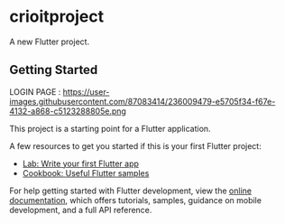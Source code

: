 # crioitproject

A new Flutter project.

## Getting Started
LOGIN PAGE :
https://user-images.githubusercontent.com/87083414/236009479-e5705f34-f67e-4132-a868-c5123288805e.png

This project is a starting point for a Flutter application.

A few resources to get you started if this is your first Flutter project:

- [Lab: Write your first Flutter app](https://docs.flutter.dev/get-started/codelab)
- [Cookbook: Useful Flutter samples](https://docs.flutter.dev/cookbook)

For help getting started with Flutter development, view the
[online documentation](https://docs.flutter.dev/), which offers tutorials,
samples, guidance on mobile development, and a full API reference.
